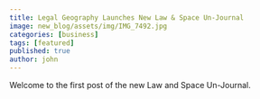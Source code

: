 ```yaml
---
title: Legal Geography Launches New Law & Space Un-Journal
image: new_blog/assets/img/IMG_7492.jpg
categories: [business]
tags: [featured]
published: true
author: john
---
```


Welcome to the first post of the new Law and Space Un-Journal. 
